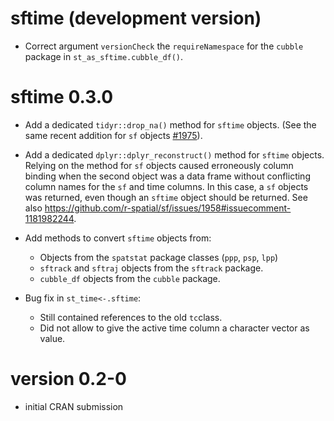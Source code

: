 # sftime (development version)

* Correct argument `versionCheck` the `requireNamespace` for the `cubble` package in `st_as_sftime.cubble_df()`.

# sftime 0.3.0

* Add a dedicated `tidyr::drop_na()` method for `sftime` objects. (See the same recent addition for `sf` objects [#1975](https://github.com/r-spatial/sf/pull/1975/)).

* Add a dedicated `dplyr::dplyr_reconstruct()` method for `sftime` objects. 
Relying on the method for `sf` objects caused erroneously column binding when the second object was a data frame without conflicting column names for the `sf` and time columns. In this case, a `sf` objects was returned, even though an `sftime` object should be returned. See also https://github.com/r-spatial/sf/issues/1958#issuecomment-1181982244.

* Add methods to convert `sftime` objects from:
  + Objects from the `spatstat` package classes (`ppp`, `psp`, `lpp`)
  + `sftrack` and `sftraj` objects from the `sftrack` package.
  + `cubble_df` objects from the `cubble` package.

* Bug fix in `st_time<-.sftime`:  
  + Still contained references to the old `tc`class.
  + Did not allow to give the active time column a character vector as value.

# version 0.2-0

* initial CRAN submission
